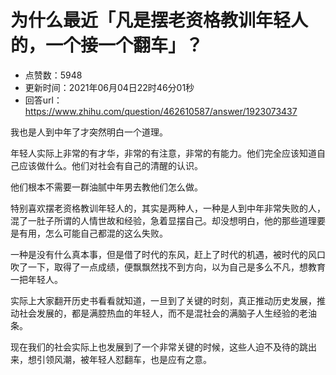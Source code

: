 # 为什么最近「凡是摆老资格教训年轻人的，一个接一个翻车」？
- 点赞数：5948
- 更新时间：2021年06月04日22时46分01秒
- 回答url：https://www.zhihu.com/question/462610587/answer/1923073437
<body>
 <p data-pid="ASZoEFJk">我也是人到中年了才突然明白一个道理。</p>
 <p data-pid="hBJQ3uhb">年轻人实际上非常的有才华，非常的有注意，非常的有能力。他们完全应该知道自己应该做什么。他们对社会有自己的清醒的认识。</p>
 <p data-pid="Ik_KgHjU">他们根本不需要一群油腻中年男去教他们怎么做。</p>
 <p data-pid="SOHaodkX">特别喜欢摆老资格教训年轻人的，其实是两种人，一种是人到中年非常失败的人，混了一肚子所谓的人情世故和经验，急着显摆自己。却没想明白，他的那些道理要是有用，怎么可能自己都混的这么失败。</p>
 <p data-pid="DSB8Vlo7">一种是没有什么真本事，但是借了时代的东风，赶上了时代的机遇，被时代的风口吹了一下，取得了一点成绩，便飘飘然找不到方向，以为自己是多么不凡，想教育一把年轻人。</p>
 <p data-pid="6H_A3K2j">实际上大家翻开历史书看看就知道，一旦到了关键的时刻，真正推动历史发展，推动社会发展的，都是满腔热血的年轻人，而不是混社会的满脑子人生经验的老油条。</p>
 <p data-pid="stBmEMwW">现在我们的社会实际上也发展到了一个非常关键的时候，这些人迫不及待的跳出来，想引领风潮，被年轻人怼翻车，也是应有之意。</p><a data-draft-node="block" data-draft-type="mcn-link-card" data-mcn-id="1384279526667509761"></a><a data-draft-node="block" data-draft-type="mcn-link-card" data-mcn-id="1384279332555116546"></a>
 <p></p>
</body>